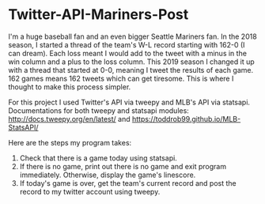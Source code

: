 # Twitter-API-Mariners-Post

I'm a huge baseball fan and an even bigger Seattle Mariners fan. In the 2018 season, I started a thread of the team's W-L 
record starting with 162-0 (I can dream). Each loss meant I would add to the tweet with a minus in the win column and a plus 
to the loss column. This 2019 season I changed it up with a thread that started at 0-0, meaning I tweet the results of each game. 162 games means 162 tweets which can get tiresome. This is where I thought to make this process simpler.

For this project I used Twitter's API via tweepy and MLB's API via statsapi. Documentations for both tweepy and statsapi modules: http://docs.tweepy.org/en/latest/ and https://toddrob99.github.io/MLB-StatsAPI/

Here are the steps my program takes:
  1. Check that there is a game today using statsapi.
  2. If there is no game, print out there is no game and exit program immediately. Otherwise, display the game's linescore.
  3. If today's game is over, get the team's current record and post the record to my twitter account using tweepy.
